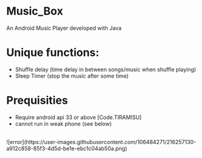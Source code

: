 # Music_Box
An Android Music Player developed with Java 

# Unique functions:
- Shuffle delay (time delay in between songs/music when shuffle playing)
- Sleep Timer (stop the music after some time)

# Prequisities
- Require android api 33 or above [Code.TIRAMISU]
- cannot run in weak phone (see below)
<br>
![error](https://user-images.githubusercontent.com/106484271/216257130-a912c858-85f3-4d5d-be1e-ebc1c04ab50a.png)

